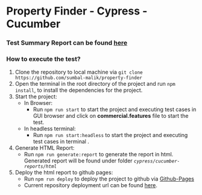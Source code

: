 # Property Finder - Cypress - Cucumber 

### Test Summary Report can be found [here](./test-summary-report.pdf)
### How to execute the test? 

1. Clone the repository to local machine via `git clone https://github.com/sumbal-malik/property-finder`
2. Open the terminal in the root directory of the project and run `npm install`, to install the dependencies for the project. 
3. Start the project:
   - In Browser:
      -  Run `npm run start` to start the project and executing test cases in GUI browser and click on <b> commercial.features</b> file to start the test. 
   - In headless terminal:
       - Run `npm run start:headless` to start the project and executing test cases in terminal . 
4. Generate HTML Report:
   - Run `npm run generate:report` to generate the report in html. Generated report will be found under folder <i>`cypress/cucumber-reports/html`</i>
5. Deploy the html report to github pages:
   - Run `npm run deploy` to deploy the project to github via [Github-Pages](https://pages.github.com/)
   - Current repository deployment url can be found [here](https://sumbal-malik.github.io/property-finder/).
<!-- Testing CI Pipeline -->